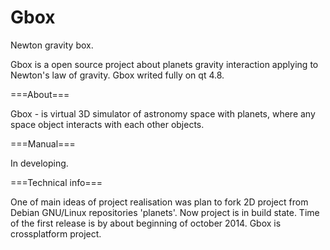Gbox
====

Newton gravity box.

Gbox is a open source project about planets gravity interaction applying to Newton's law of gravity. Gbox writed fully on qt 4.8.

===About===

Gbox - is virtual 3D simulator of astronomy space with planets, where any space object interacts with each 
other objects. 

===Manual===

In developing.

===Technical info===

One of main ideas of project realisation was plan to fork 2D project from Debian GNU/Linux repositories 'planets'.
Now project is in build state. Time of the first release is by about beginning of october 2014.
Gbox is crossplatform project.
